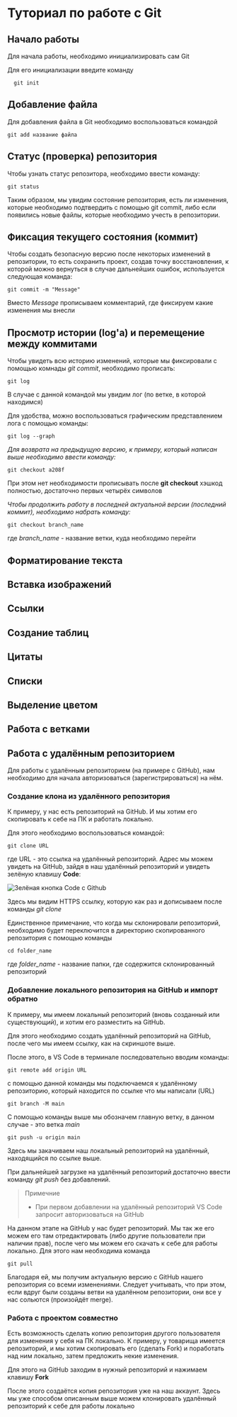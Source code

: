 # Туториал по работе с Git

## Начало работы

Для начала работы, необходимо инициализировать сам Git

Для его инициализации введите команду 

```
  git init
```

## Добавление файла

Для добавления файла в Git необходимо воспользоваться командой 

```
git add название файла
```

## Статус (проверка) репозитория

Чтобы узнать статус репозитора, необходимо ввести команду:

```
git status
```

Таким образом, мы увидим состояние репозитория, есть ли изменения, которые необходимо подтвердить с помощью git commit, либо если появились новые файлы, которые необходимо учесть в репозитории.

## Фиксация текущего состояния (коммит)

Чтобы создать безопасную версию после некоторых изменений в репозитории, то есть сохранить проект, создав точку восстановления, к которой можно вернуться в случае дальнейших ошибок, используется следующая команда:

```
git commit -m "Message"
```

Вместо _Message_ прописываем комментарий, где фиксируем какие изменения мы внесли

## Просмотр истории (log'a) и перемещение между коммитами

Чтобы увидеть всю историю изменений, которые мы фиксировали с помощью комнады _git commit_, необходимо прописать:

```
git log
```

В случае с данной командой мы увидим лог (по ветке, в которой находимся)

Для удобства, можно воспользоваться графическим представлением лога с помощью команды:

```
git log --graph
```

*Для возврата на предыдущую версию, к примеру, который написан выше необходимо ввести команду:*

```
git checkout a208f
```

При этом нет необходимости прописывать после **git checkout** хэшкод полностью, достаточно первых четырёх символов

*Чтобы продолжить работу в последней актуальной версии (последний коммит), необходимо набрать команду:*

```
git checkout branch_name
```
где _branch_name_ - название ветки, куда необходимо перейти

## Форматирование текста

## Вставка изображений

## Ссылки

## Создание таблиц

## Цитаты

## Списки

## Выделение цветом



## Работа с ветками

## Работа с удалённым репозиторием

Для работы с удалённым репозиторием (на примере с GitHub), нам необходимо для начала авторизоваться (зарегистрироваться) на нём.

### Создание клона из удалённого репозитория

К примеру, у нас есть репозиторий на GitHub. И мы хотим его скопировать к себе на ПК и работать локально.

Для этого необходимо воспользоваться командой:

```
git clone URL
```

где URL - это ссылка на удалённый репозиторий. Адрес мы можем увидеть на GitHub, зайдя в наш удалённый репозиторий и увидеть зелёную клавишу **Code**:

![Зелёная кнопка Code с Github](Code.png)

Здесь мы видим HTTPS ссылку, которую как раз и дописываем после команды _git clone_

Единственное примечание, что когда мы склонировали репозиторий, необходимо будет переключится в директорию скопированного репозитория с помощью команды

```
cd folder_name
```

где _folder_name_ - название папки, где содержится склонированный репозиторий

### Добавление локального репозитория на GitHub и импорт обратно

К примеру, мы имеем локальный репозиторий (вновь созданный или существующий), и хотим его разместить на GitHub.

Для этого необходимо создать удалённый репозиторий на GitHub, после чего мы имеем ссылку, как на скриншоте выше.

После этого, в VS Code в терминале последовательно вводим команды:

```
git remote add origin URL
```
с помощью данной команды мы подключаемся к удалённому репозиторию, который находится по ссылке что мы написали (URL)

```
git branch -M main
```
С помощью команды выше мы обозначем главную ветку, в данном случае - это ветка _main_

```
git push -u origin main
```
Здесь мы закачиваем наш локальный репозиторий на удалённый, находящийся по ссылке выше.

При дальнейшей загрузке на удалённый репозиторий достаточно ввести команду _git push_ без добавлений.

> Примечние  
> * При первом добавлении на удалённый репозиторий VS Code запросит авторизоваться на GitHub

На данном этапе на GitHub у нас будет репозиторий. Мы так же его можем его там отредактировать (либо другие пользователи при наличии прав), после чего мы можем его скачать к себе для работы локально. Для этого нам необходима команда

```
git pull
```

Благодаря ей, мы получим актуальную версию с GitHub нашего репозитория со всеми изменениями. Следует учитывать, что при этом, если вдруг были созданы ветви на удалённом репозитории, они все у нас сольются (произойдёт merge).

### Работа с проектом совместно

Есть возможность сделать копию репозитория другого пользователя для изменения у себя на ПК локально. К примеру, у товарища имеется репозиторий, и мы хотим скопировать его (сделать Fork) и поработать над ним локально, затем предложить некие изменения.

Для этого на GitHub заходим в нужный репозиторий и нажимаем клавишу **Fork**

После этого создаётся копия репозитория уже на наш аккаунт. Здесь мы уже способом описанным выше можем клонировать удалённый репозиторий к себе для работы локально

